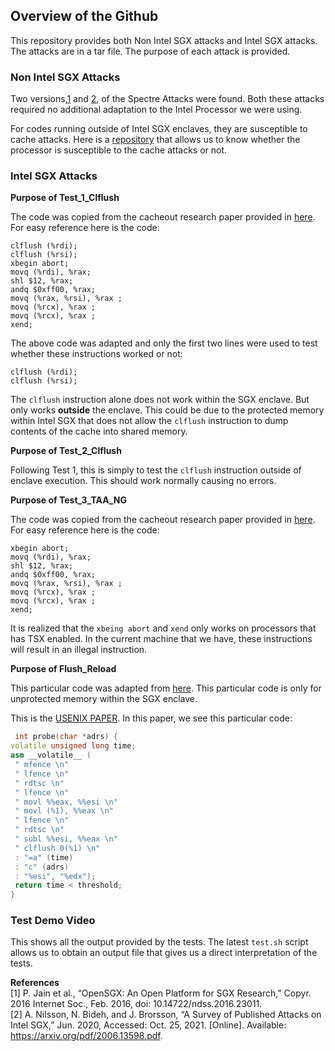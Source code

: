 ## Overview of the Github
This repository provides both Non Intel SGX attacks and Intel SGX attacks. The attacks are in a tar file. The purpose of each attack is provided. 

### Non Intel SGX Attacks 
Two versions,[1](https://github.com/chaitanyarahalkar/Spectre-PoC) and [2](https://github.com/crozone/SpectrePoC), of the Spectre Attacks were found. 
Both these attacks required no additional adaptation to the Intel Processor we were using. 

For codes running outside of Intel SGX enclaves, they are susceptible to cache attacks. Here is a [repository](https://github.com/IAIK/cache_template_attacks) that allows us to know whether the processor is susceptible to the cache attacks or not. 

### Intel SGX Attacks 


**Purpose of Test_1_Clflush** <br>

The code was copied from the cacheout research paper provided in [here](https://cacheoutattack.com/files/CacheOut.pdf). For easy reference here is the code:


```assembly
clflush (%rdi);
clflush (%rsi);
xbegin abort;
movq (%rdi), %rax;
shl $12, %rax;
andq $0xff00, %rax;
movq (%rax, %rsi), %rax ;
movq (%rcx), %rax ;
movq (%rcx), %rax ;
xend;

```

The above code was adapted and only the first two lines were used to test whether these instructions worked or not:

```assembly
clflush (%rdi);
clflush (%rsi);
```


The `clflush` instruction alone does not work within the SGX enclave. But only works **outside** the enclave. This could be due to the protected memory within Intel SGX that does not allow the `clflush` instruction to dump contents of the cache into shared memory. 


**Purpose of Test_2_Clflush** <br>


Following Test 1, this is simply to test the `clflush` instruction outside of enclave execution. This should work normally causing no errors. 

**Purpose of Test_3_TAA_NG** <br>

The code was copied from the cacheout research paper provided in [here](https://cacheoutattack.com/files/CacheOut.pdf). For easy reference here is the code:


```assembly
xbegin abort;
movq (%rdi), %rax;
shl $12, %rax;
andq $0xff00, %rax;
movq (%rax, %rsi), %rax ;
movq (%rcx), %rax ;
movq (%rcx), %rax ;
xend;

```

It is realized that the `xbeing abort` and `xend` only works on processors that has TSX enabled. In the current machine that we have, these instructions will result in an illegal instruction. 

**Purpose of Flush_Reload** <br>

This particular code was adapted from [here](https://github.com/jovanbulck/sgx-tutorial-space18/tree/master/003-sgx-flush-and-reload). This particular code is only for unprotected memory within the SGX enclave.

This is the [USENIX PAPER](https://www.usenix.org/system/files/conference/usenixsecurity14/sec14-paper-yarom.pdf). In this paper, we see this particular code:

```c++
 int probe(char *adrs) {
volatile unsigned long time;
asm __volatile__ (
 " mfence \n"
 " lfence \n"
 " rdtsc \n"
 " lfence \n"
 " movl %%eax, %%esi \n"
 " movl (%1), %%eax \n"
 " lfence \n"
 " rdtsc \n"
 " subl %%esi, %%eax \n"
 " clflush 0(%1) \n" 
 : "=a" (time)
 : "c" (adrs)
 : "%esi", "%edx");
 return time < threshold;
}

```


### Test Demo Video
This shows all the output provided by the tests. The latest `test.sh` script allows us to obtain an output file that gives us a direct interpretation of the tests. 


**References**
<br>
[1] P. Jain et al., “OpenSGX: An Open Platform for SGX Research,” Copyr. 2016 Internet Soc., Feb. 2016, doi: 10.14722/ndss.2016.23011.<br>
[2]	A. Nilsson, N. Bideh, and J. Brorsson, “A Survey of Published Attacks on Intel SGX,” Jun. 2020, Accessed: Oct. 25, 2021. [Online]. Available: https://arxiv.org/pdf/2006.13598.pdf.
